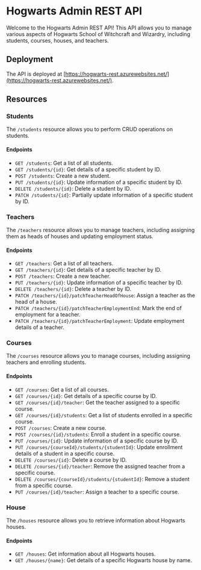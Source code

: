# Hogwarts Admin REST API

Welcome to the Hogwarts Admin REST API! This API allows you to manage various aspects of Hogwarts School of Witchcraft and Wizardry, including students, courses, houses, and teachers.

## Deployment

The API is deployed at [https://hogwarts-rest.azurewebsites.net/](https://hogwarts-rest.azurewebsites.net/).

## Resources

### Students

The `/students` resource allows you to perform CRUD operations on students.

#### Endpoints

- `GET /students`: Get a list of all students.
- `GET /students/{id}`: Get details of a specific student by ID.
- `POST /students`: Create a new student.
- `PUT /students/{id}`: Update information of a specific student by ID.
- `DELETE /students/{id}`: Delete a student by ID.
- `PATCH /students/{id}`: Partially update information of a specific student by ID.

### Teachers

The `/teachers` resource allows you to manage teachers, including assigning them as heads of houses and updating employment status.

#### Endpoints

- `GET /teachers`: Get a list of all teachers.
- `GET /teachers/{id}`: Get details of a specific teacher by ID.
- `POST /teachers`: Create a new teacher.
- `PUT /teachers/{id}`: Update information of a specific teacher by ID.
- `DELETE /teachers/{id}`: Delete a teacher by ID.
- `PATCH /teachers/{id}/patchTeacherHeadOfHouse`: Assign a teacher as the head of a house.
- `PATCH /teachers/{id}/patchTeacherEmploymentEnd`: Mark the end of employment for a teacher.
- `PATCH /teachers/{id}/patchTeacherEmployment`: Update employment details of a teacher.

### Courses

The `/courses` resource allows you to manage courses, including assigning teachers and enrolling students.

#### Endpoints

- `GET /courses`: Get a list of all courses.
- `GET /courses/{id}`: Get details of a specific course by ID.
- `GET /courses/{id}/teacher`: Get the teacher assigned to a specific course.
- `GET /courses/{id}/students`: Get a list of students enrolled in a specific course.
- `POST /courses`: Create a new course.
- `POST /courses/{id}/students`: Enroll a student in a specific course.
- `PUT /courses/{id}`: Update information of a specific course by ID.
- `PUT /courses/{courseId}/students/{studentId}`: Update enrollment details of a student in a specific course.
- `DELETE /courses/{id}`: Delete a course by ID.
- `DELETE /courses/{id}/teacher`: Remove the assigned teacher from a specific course.
- `DELETE /courses/{courseId}/students/{studentId}`: Remove a student from a specific course.
- `PUT /courses/{id}/teacher`: Assign a teacher to a specific course.

### House

The `/houses` resource allows you to retrieve information about Hogwarts houses.

#### Endpoints

- `GET /houses`: Get information about all Hogwarts houses.
- `GET /houses/{name}`: Get details of a specific Hogwarts house by name.
